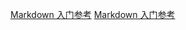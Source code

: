 [Markdown 入门参考](https://github.com/LearnShare/Learning-Markdown)
[Markdown 入门参考](http://xianbai.me/learn-md/index.html)
